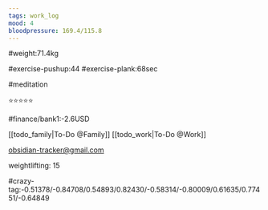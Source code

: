 ```yaml
---
tags: work_log
mood: 4
bloodpressure: 169.4/115.8
---
```


#weight:71.4kg

#exercise-pushup:44
#exercise-plank:68sec

#meditation

⭐⭐⭐⭐⭐

#finance/bank1:-2.6USD

[[todo_family|To-Do @Family]]
[[todo_work|To-Do @Work]]

obsidian-tracker@gmail.com

weightlifting: 15

#crazy-tag:-0.51378/-0.84708/0.54893/0.82430/-0.58314/-0.80009/0.61635/0.77451/-0.64849

